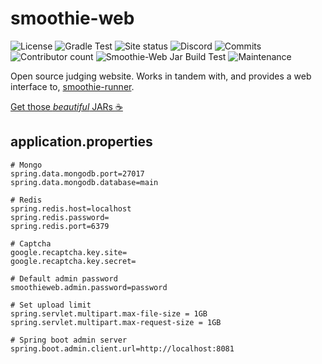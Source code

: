 # smoothie-web
![License](https://img.shields.io/github/license/BayviewComputerClub/smoothie-web)
![Gradle Test](https://github.com/BayviewComputerClub/smoothie-web/workflows/Gradle%20Test/badge.svg)
![Site status](https://img.shields.io/website?label=site&url=https%3A%2F%2Fsmoothie.bayview.club)
![Discord](https://img.shields.io/discord/642159962587529237?color=%23e91e63&label=Discord&logo=Discord)
![Commits](https://img.shields.io/github/commit-activity/w/BayviewComputerClub/smoothie-web?label=commits)
![Contributor count](https://img.shields.io/github/contributors/BayviewComputerClub/smoothie-web)
![Smoothie-Web Jar Build Test](https://github.com/BayviewComputerClub/smoothie-web/workflows/Smoothie-Web%20Jar%20Build%20Test/badge.svg)
![Maintenance](https://img.shields.io/maintenance/yes/2020)

Open source judging website. Works in tandem with, and provides a web interface to, [smoothie-runner](https://github.com/BayviewComputerClub/smoothie-runner).

[Get those *beautiful* JARs :coffee:](https://github.com/BayviewComputerClub/smoothie-web/actions?query=workflow%3A%22Build+Smoothie-Web+Jar%22)

## application.properties
```
# Mongo
spring.data.mongodb.port=27017
spring.data.mongodb.database=main

# Redis
spring.redis.host=localhost
spring.redis.password=
spring.redis.port=6379

# Captcha
google.recaptcha.key.site=
google.recaptcha.key.secret=

# Default admin password
smoothieweb.admin.password=password

# Set upload limit
spring.servlet.multipart.max-file-size = 1GB
spring.servlet.multipart.max-request-size = 1GB

# Spring boot admin server
spring.boot.admin.client.url=http://localhost:8081
```
